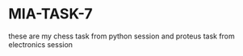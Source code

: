 # MIA-TASK-7
these are my chess task from python session and proteus task from electronics session

